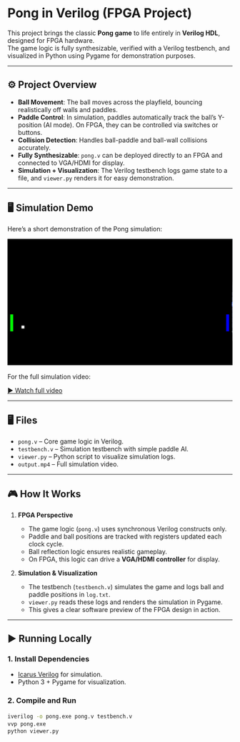 # Pong in Verilog (FPGA Project)

This project brings the classic **Pong game** to life entirely in **Verilog HDL**, designed for FPGA hardware.  
The game logic is fully synthesizable, verified with a Verilog testbench, and visualized in Python using Pygame for demonstration purposes.

---

## ⚙️ Project Overview
- **Ball Movement**: The ball moves across the playfield, bouncing realistically off walls and paddles.
- **Paddle Control**: In simulation, paddles automatically track the ball’s Y-position (AI mode). On FPGA, they can be controlled via switches or buttons.
- **Collision Detection**: Handles ball-paddle and ball-wall collisions accurately.
- **Fully Synthesizable**: `pong.v` can be deployed directly to an FPGA and connected to VGA/HDMI for display.
- **Simulation + Visualization**: The Verilog testbench logs game state to a file, and `viewer.py` renders it for easy demonstration.

---

## 🖥️ Simulation Demo

Here’s a short demonstration of the Pong simulation:

![Pong Simulation](assets/pong_fpga.gif)

For the full simulation video:

[▶️ Watch full video](assets/output.mp4)

---

## 🖥️ Files
- `pong.v` – Core game logic in Verilog.  
- `testbench.v` – Simulation testbench with simple paddle AI.  
- `viewer.py` – Python script to visualize simulation logs.  
- `output.mp4` – Full simulation video.  

---

## 🎮 How It Works
1. **FPGA Perspective**  
   - The game logic (`pong.v`) uses synchronous Verilog constructs only.  
   - Paddle and ball positions are tracked with registers updated each clock cycle.  
   - Ball reflection logic ensures realistic gameplay.  
   - On FPGA, this logic can drive a **VGA/HDMI controller** for display.

2. **Simulation & Visualization**  
   - The testbench (`testbench.v`) simulates the game and logs ball and paddle positions in `log.txt`.  
   - `viewer.py` reads these logs and renders the simulation in Pygame.  
   - This gives a clear software preview of the FPGA design in action.

---

## ▶️ Running Locally
### 1. Install Dependencies
- [Icarus Verilog](http://iverilog.icarus.com/) for simulation.  
- Python 3 + Pygame for visualization.

### 2. Compile and Run
```bash
iverilog -o pong.exe pong.v testbench.v
vvp pong.exe
python viewer.py
